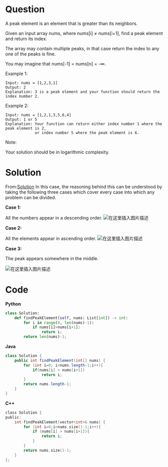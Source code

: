 ﻿# Question
A peak element is an element that is greater than its neighbors.

Given an input array nums, where nums[i] ≠ nums[i+1], find a peak element and return its index.

The array may contain multiple peaks, in that case return the index to any one of the peaks is fine.

You may imagine that nums[-1] = nums[n] = -∞.

Example 1:
```
Input: nums = [1,2,3,1]
Output: 2
Explanation: 3 is a peak element and your function should return the index number 2.
```
Example 2:
```
Input: nums = [1,2,1,3,5,6,4]
Output: 1 or 5 
Explanation: Your function can return either index number 1 where the peak element is 2, 
             or index number 5 where the peak element is 6.
```     
Note:

Your solution should be in logarithmic complexity.
# Solution
From:[Solution](https://leetcode.com/problems/find-peak-element/solution/)
In this case, the reasoning behind this can be understood by taking the following three cases which cover every case into which any problem can be divided.

**Case 1:**

All the numbers appear in a descending order.
![在这里插入图片描述](https://img-blog.csdnimg.cn/20190430133234834.png?x-oss-process=image/watermark,type_ZmFuZ3poZW5naGVpdGk,shadow_10,text_aHR0cHM6Ly9ibG9nLmNzZG4ubmV0L3UwMTEzOTE2Mjk=,size_16,color_FFFFFF,t_70)

**Case 2:**

All the elements appear in ascending order. 
![在这里插入图片描述](https://img-blog.csdnimg.cn/20190430133303890.png?x-oss-process=image/watermark,type_ZmFuZ3poZW5naGVpdGk,shadow_10,text_aHR0cHM6Ly9ibG9nLmNzZG4ubmV0L3UwMTEzOTE2Mjk=,size_16,color_FFFFFF,t_70)

**Case 3:**

The peak appears somewhere in the middle.

![在这里插入图片描述](https://img-blog.csdnimg.cn/20190430133336266.png?x-oss-process=image/watermark,type_ZmFuZ3poZW5naGVpdGk,shadow_10,text_aHR0cHM6Ly9ibG9nLmNzZG4ubmV0L3UwMTEzOTE2Mjk=,size_16,color_FFFFFF,t_70)
# Code

**Python**
```python
class Solution:
    def findPeakElement(self, nums: List[int]) -> int:
        for i in range(0, len(nums)-1):
            if nums[i]>nums[i+1]:
                return i;
        return len(nums)-1;
```

**Java**
```java
class Solution {
    public int findPeakElement(int[] nums) {
        for (int i=0; i<nums.length-1;i++){
            if(nums[i] > nums[i+1])
                return i;
        }
        return nums.length-1;
    }
}
```

**C++**
```c
class Solution {
public:
    int findPeakElement(vector<int>& nums) {
        for (int i=0;i<nums.size()-1;i++){
            if (nums[i] > nums[i+1]){
                return i;
            }
        }
        return nums.size()-1;
    }
};
 ```
